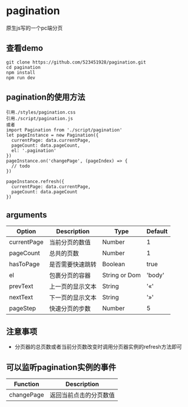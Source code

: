 # pagination
原生js写的一个pc端分页

## 查看demo
```
git clone https://github.com/523451928/pagination.git
cd pagination
npm install
npm run dev
```

## pagination的使用方法
```
引用./styles/pagination.css
引用./script/pagination.js
或者
import Pagination from './script/pagination'
let pageInstance = new Pagination({
  currentPage: data.currentPage,
  pageCount: data.pageCount,
  el: '.pagination'
})
pageInstance.on('changePage', (pageIndex) => {
  // todo
})

pageInstance.refresh({
  currentPage: data.currentPage,
  pageCount: data.pageCount
})
```
## arguments
| Option | Description | Type | Default |
| ----- | ----- | ----- | ----- |
| currentPage | 当前分页的数值 | Number | 1 |
| pageCount | 总共的页数 | Number | 1 |
| hasToPage | 是否需要快速跳转 | Boolean | true |
| el | 包裹分页的容器 | String or Dom | 'body' |
| prevText | 上一页的显示文本 | String | '«' |
| nextText | 下一页的显示文本 | String | '»' |
| pageStep | 快速分页的步数 | Number | 5 |

## 注意事项
* 分页器的总页数或者当前分页数改变时调用分页器实例的refresh方法即可

## 可以监听pagination实例的事件
| Function | Description |
| ----- | -----|
| changePage | 返回当前点击的分页数值 |
